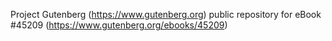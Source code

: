 Project Gutenberg (https://www.gutenberg.org) public repository for eBook #45209 (https://www.gutenberg.org/ebooks/45209)
